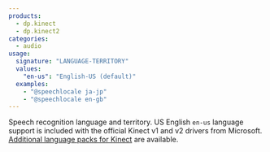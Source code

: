 ```yaml
---
products:
  - dp.kinect
  - dp.kinect2
categories:
  - audio
usage:
  signature: "LANGUAGE-TERRITORY"
  values:
    "en-us": "English-US (default)"
  examples:
    - "@speechlocale ja-jp"
    - "@speechlocale en-gb"
---
```


Speech recognition language and territory. US English `en-us` language support
is included with the official Kinect v1 and v2 drivers from Microsoft.
[Additional language packs for Kinect](http://go.microsoft.com/fwlink/?LinkID=248679)
are available.
